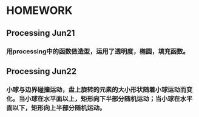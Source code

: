 
# HOMEWORK

## Processing Jun21
### 用processing中的函数做造型，运用了透明度，椭圆，填充函数。

## Processing Jun22
### 小球与边界碰撞运动，盘上旋转的元素的大小形状随着小球运动而变化。当小球在水平面以上，矩形向下半部分随机运动；当小球在水平面以下，矩形向上半部分随机运动。
